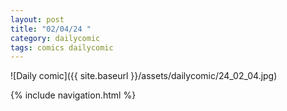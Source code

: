 ```yaml
---
layout: post
title: "02/04/24 "
category: dailycomic
tags: comics dailycomic
---
```

![Daily comic]({{ site.baseurl }}/assets/dailycomic/24_02_04.jpg)

{% include navigation.html %}

